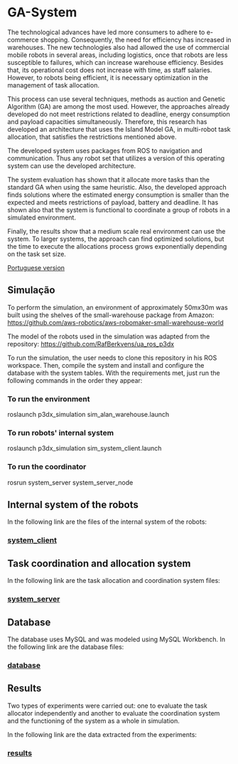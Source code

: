 # GA-System

The technological advances have led more consumers to adhere to e-commerce shopping. Consequently, the need for efficiency has increased in warehouses. The new technologies also had allowed the use of commercial mobile robots in several areas, including logistics, once that robots are less susceptible to failures, which can increase warehouse efficiency. Besides that, its operational cost does not increase with time, as staff salaries. However, to robots being efficient, it is necessary optimization in the management of task allocation.
  
This process can use several techniques, methods as auction and Genetic Algorithm (GA) are among the most used. However, the approaches already developed do not meet restrictions related to deadline, energy consumption and payload capacities simultaneously. Therefore, this research has developed an architecture that uses the Island Model GA, in multi-robot task allocation, that satisfies the restrictions mentioned above. 

The developed system uses packages from ROS to navigation and communication. Thus any robot set that utilizes a version of this operating system can use the developed architecture.
  
The system evaluation has shown that it allocate more tasks than the standard GA when using the same heuristic. Also, the developed approach finds solutions where the estimated energy consumption is smaller than the expected and meets restrictions of payload, battery and deadline. It has shown also that the system is functional to coordinate a group of robots in a simulated environment. 
  
Finally, the results show that a medium scale real environment can use the system. To larger systems, the approach can find optimized solutions, but the time to execute the allocations process grows exponentially depending on the task set size.

[Portuguese version](https://github.com/alankc/GA-System/blob/master/README_PT_BR.md)
  
## Simulação

To perform the simulation, an environment of approximately 50mx30m was built using the shelves of the small-warehouse package from Amazon: https://github.com/aws-robotics/aws-robomaker-small-warehouse-world 

The model of the robots used in the simulation was adapted from the repository: https://github.com/RafBerkvens/ua_ros_p3dx 

To run the simulation, the user needs to clone this repository in his ROS workspace. Then, compile the system and install and configure the database with the system tables. With the requirements met, just run the following commands in the order they appear:

### To run the environment
roslaunch p3dx_simulation sim_alan_warehouse.launch


### To run robots' internal system
roslaunch p3dx_simulation sim_system_client.launch

### To run the coordinator
rosrun system_server system_server_node

## Internal system of the robots
In the following link are the files of the internal system of the robots:
### [system_client](https://github.com/alankc/GA-System/tree/master/system_client)

## Task coordination and allocation system
In the following link are the task allocation and coordination system files:
### [system_server](https://github.com/alankc/GA-System/tree/master/system_server)

## Database
The database uses MySQL and was modeled using MySQL Workbench.
In the following link are the database files:
### [database](https://github.com/alankc/GA-System/tree/master/database)

## Results
Two types of experiments were carried out: one to evaluate the task allocator independently and another to evaluate the coordination system and the functioning of the system as a whole in simulation.

In the following link are the data extracted from the experiments:
### [results](https://github.com/alankc/GA-System/tree/master/results)
